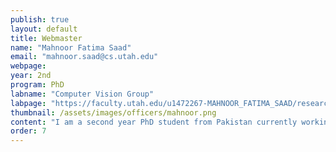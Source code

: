 ```yaml
---
publish: true
layout: default
title: Webmaster
name: "Mahnoor Fatima Saad"
email: "mahnoor.saad@cs.utah.edu"
webpage:
year: 2nd
program: PhD
labname: "Computer Vision Group"
labpage: "https://faculty.utah.edu/u1472267-MAHNOOR_FATIMA_SAAD/research/index.hml"
thumbnail: /assets/images/officers/mahnoor.png
content: "I am a second year PhD student from Pakistan currently working the domain of ML and AI. Outside of work, I love swimming, playing tennis and playing golf!"
order: 7
---
```

